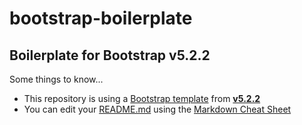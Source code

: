 # bootstrap-boilerplate
## Boilerplate for Bootstrap **v5.2.2**
Some things to know...

- This repository is using a [Bootstrap template](https://getbootstrap.com/docs/5.2/getting-started/introduction/#quick-start) from [**v5.2.2**](https://getbootstrap.com/docs/5.2/getting-started/introduction/)
- You can edit your [README.md](https://docs.github.com/en/github/creating-cloning-and-archiving-repositories/about-readmes) using the [Markdown Cheat Sheet](https://www.markdownguide.org/cheat-sheet/)